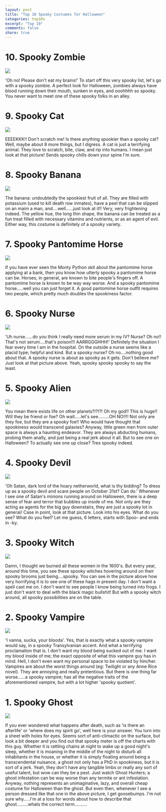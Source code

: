 ```yaml
---
layout: post
title: "Top 10 Spooky Costumes for Halloween"
categories: top10s
excerpt: "Top 10"
comments: false
share: true
---
```



# 10. Spooky Zombie

![](https://i.pinimg.com/736x/43/98/6c/43986ca380b478fd4a86ab946f631c83--zombie-baby-costumes-kid-costumes.jpg)


'Oh no! Please don't eat my brains!' To start off this very spooky list, let's go with a spooky zombie. A perfect look for Halloween, zombies always have blood running down their mouth, sunken in eyes, and ooohhhh so spooky. You never want to meet one of these spooky folks in an alley.


# 9. Spooky Cat

![](https://www.potterybarnkids.com/pkimgs/rk/images/dp/wcm/201727/0007/black-cat-costume-o.jpg)


EEEEKKK!! Don't scratch me! Is there anything spookier than a spooky cat? Well, maybe about 8 more things, but I digress. A cat is just a terrifying animal. They love to scratch, bite, claw, and rip into humans. I mean just look at that picture! Sends spooky chills down your spine I'm sure.

# 8. Spooky Banana 

![](https://sheknows-media-res.cloudinary.com/image/upload/v1506698660/inflatable-banana-costume_zus9ba.jpg)

The banana: undoubtedly the spookiest fruit of all. They are filled with potassium (used to kill death row inmates), have a peel that can be slipped on an maim a man, and....well......just look at it!! Very, very frightening indeed. The yellow hue, the long thin shape, the banana can be treated as a fun treat filled with necessary vitamins and nutrients, or as an agent of evil. Either way, this costume is definitely of a spooky variety.


# 7. Spooky Pantomime Horse


![](http://expressyourselfcostumehire.co.uk/wp-content/uploads/2016/09/363.jpg)


If you have ever seen the Monty Python skit about the pantomime horse applying at a bank, then you know how utterly spooky a pantomime horse can be. Horses, in general, are known to bite people's fingers off. A pantomime horse is known to be way way worse. And a spooky pantomime horse.....well you can just forget it. A good pantomime horse outfit requires two people, which pretty much doubles the spookiness factor. 

# 6. Spooky Nurse


![](http://3.bp.blogspot.com/-wq07nW30oVc/Ubw_xHDyxCI/AAAAAAAAEXg/VY6tM_MUAcY/s1600/kid+nurse+costume.JPG)

'Uh nurse......do you think I really need more serum in my IV? Nurse? Oh no!! That's not serum....that's poison!!! AARRGGGHHH!' Definitely the situation I fear every time I am in the hospital. On the outside a nurse seems like a placid type; helpful and kind. But a spooky nurse? Oh no....nothing good about that. A spooky nurse is about as spooky as it gets. Don't believe me? Just look at that picture above. Yeah, spooky spooky spooky to say the least. 


# 5. Spooky Alien

![](https://cdn.heavencostumes.com.au/media/catalog/product/cache/1/image/9df78eab33525d08d6e5fb8d27136e95/s/m/smf-28582-second-skin-little-green-alien-lycra-men_s-fancy-dress-costume-side-r.jpg)

You mean there exists life on other planets?!?!?! Oh my god!! This is huge!! Will they be friend or foe? Oh wait.....let's see.........OH NO!!!! Not only are they foe, but they are a spooky foe!! Who would have thought that spookiness would transcend galaxies? Anyway, little green men from outer space is always a haunting endeavor. They are always abducting humans, probing them anally, and just being a real jerk about it all. But to see one on Halloween? To actually see one up close? Tres spooky indeed. 


# 4. Spooky Devil



![](https://images.asadart.com/sources/com/halloweenexpress/images/products/dg1709red.jpg)

'Oh Satan, dark lord of the hoary netherworld, what is thy bidding? To dress up as a spooky devil and scare people on October 31st? Can do.' Whenever I see one of Satan's minions running around on Halloween, there is a deep sense of fear and terror that bubbles up inside of me. Not only are they acting as agents for the big guy downstairs, they are just a spooky lot in general/ Case in point, look at that picture. Look into his eyes. What do you see? What do you feel? Let me guess, 6 letters, starts with Spoo- and ends in -ky.  

# 3. Spooky Witch

![](https://www.potterybarnkids.com/pkimgs/rk/images/dp/wcm/201727/0009/black-witch-costume-o.jpg?01AD=3Ufv0RJriDDTOFiE-a2AOgb7ErF0pBGnexKhM_bQSm2C63JQRJtAlZA&01RI=033231F8DA4D037&01NA=)

Damn, I thought we burned all these women in the 1600's. But every year, around this time, you see these spooky witches hovering around on their spooky brooms just being....spooky. You can see in the picture above how very horrifying it is to see one of these hags in present day. I don't want a spell cast me on. I don't want to see people I know being turned into frogs. I just don't want to deal with the black magic bullshit! But with a spooky witch around, all spooky possibilities are on the table. 



# 2. Spooky Vampire

![](http://cf.ltkcdn.net/costumes/images/std/96197-400x400-Dracula_costume.jpg)

'I vanna, sucka, your blooda'. Yes, that is exactly what a spooky vampire would say, in a spooky Transylvanian accent. And what a terrifying proclamation that is. I don't want my blood being sucked out of me. I want my blood inside of me; the exact opposite of what this vampire guy has in mind. Hell, I don't even want my personal space to be violated by him/her. Vampires are about the worst things around (eg: Twilight or any Anne Rice novel). They are annoying and really pretentious. But there is one thing far worse......a spooky vampire; has all the negative traits of the aforementioned vampire, but with a lot higher 'spooky quotient'.


# 1. Spooky Ghost

![](https://i.pinimg.com/736x/1e/e1/bd/1ee1bdef73a9c83a0d143de05ddcdc17.jpg)


If you ever wondered what happens after death, such as 'is there an afterlife' or 'where does my spirit go', well here is your answer. You turn into a sheet with holes for eyes. Seems sort of anti-climactic on the surface, but look a bit deeper and you find out that spooky meter is off the charts with this guy. Whether it is rattling chains at night to wake up a good night's sleep, whether it is moaning in the middle of the night to disturb all inhabitants in the house, or whether it is simply floating around being a transcendental nuisance, a ghost not only has a PhD in spookiness, but it is sort of a jerk. Yeah, they don't have any tangible limbs or really any sort of useful talent, but wow can they be a pest. Just watch Ghost Hunters; a ghost infestation can be way worse than any termite or ant infestation. Anyway, nothing represents an unimaginative, lazy, and overall cheap costume for Halloween than the ghost. But even then, whenever I see a person dressed like that one in the above picture, I get goosebumps. I'm not sure why.....I'm at a loss for words about how to describe that ghost.........whats the correct term.......... 

